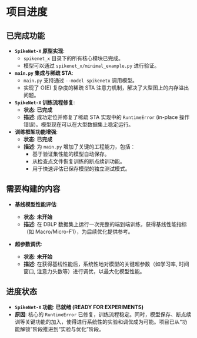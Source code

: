 # 项目进度

## 已完成功能

- **`SpikeNet-X` 原型实现**:
    - `spikenet_x` 目录下的所有核心模块已完成。
    - 模型可以通过 `spikenet_x/minimal_example.py` 进行验证。
- **`main.py` 集成与稀疏 STA**:
    - `main.py` 支持通过 `--model spikenetx` 调用模型。
    - 实现了 O(E) 复杂度的稀疏 STA 注意力机制，解决了大型图上的内存溢出问题。
- **`SpikeNet-X` 训练流程修复**:
    - **状态**: **已完成**
    - **描述**: 成功定位并修复了稀疏 STA 实现中的 `RuntimeError` (in-place 操作错误)。模型现在可以在大型数据集上稳定运行。
- **训练框架功能增强**:
    - **状态**: **已完成**
    - **描述**: 为 `main.py` 增加了关键的工程能力，包括：
        - 基于验证集性能的模型自动保存。
        - 从检查点文件恢复训练的断点续训功能。
        - 用于快速评估已保存模型的独立测试模式。

## 需要构建的内容

- **基线模型性能评估**:
    - **状态**: **未开始**
    - **描述**: 在 DBLP 数据集上运行一次完整的端到端训练，获得基线性能指标（如 Macro/Micro-F1），为后续优化提供参考。

- **超参数调优**:
    - **状态**: **未开始**
    - **描述**: 在获得基线性能后，系统性地对模型的关键超参数（如学习率, 时间窗口, 注意力头数等）进行调优，以最大化模型性能。

## 进度状态

- **`SpikeNet-X` 功能**: **已就绪 (READY FOR EXPERIMENTS)**
- **原因**: 核心的 `RuntimeError` 已修复，训练流程稳定。同时，模型保存、断点续训等关键功能的加入，使得进行系统性的实验和调优成为可能。项目已从“功能解锁”阶段推进到“实验与优化”阶段。
